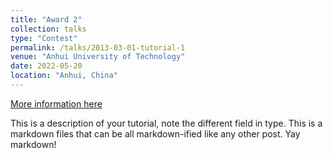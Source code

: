 ```yaml
---
title: "Award 2"
collection: talks
type: "Contest"
permalink: /talks/2013-03-01-tutorial-1
venue: "Anhui University of Technology"
date: 2022-05-20
location: "Anhui, China"
---
```


[More information here](http://exampleurl.com)

This is a description of your tutorial, note the different field in type. This is a markdown files that can be all markdown-ified like any other post. Yay markdown!
